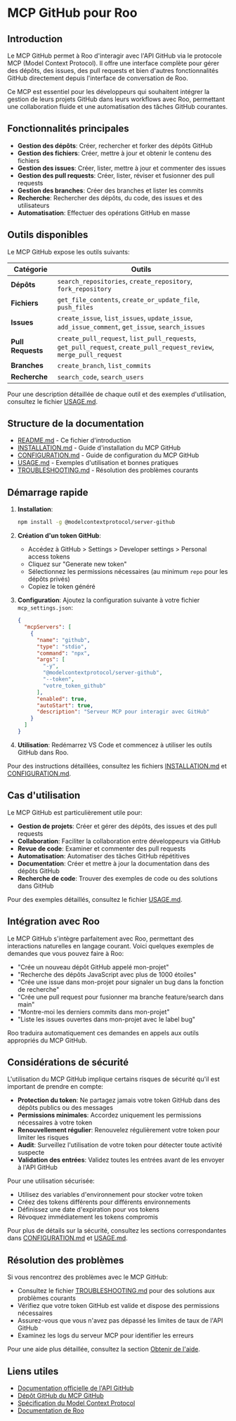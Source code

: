 # MCP GitHub pour Roo

<!-- START_SECTION: introduction -->
## Introduction

Le MCP GitHub permet à Roo d'interagir avec l'API GitHub via le protocole MCP (Model Context Protocol). Il offre une interface complète pour gérer des dépôts, des issues, des pull requests et bien d'autres fonctionnalités GitHub directement depuis l'interface de conversation de Roo.

Ce MCP est essentiel pour les développeurs qui souhaitent intégrer la gestion de leurs projets GitHub dans leurs workflows avec Roo, permettant une collaboration fluide et une automatisation des tâches GitHub courantes.
<!-- END_SECTION: introduction -->

<!-- START_SECTION: features -->
## Fonctionnalités principales

- **Gestion des dépôts**: Créer, rechercher et forker des dépôts GitHub
- **Gestion des fichiers**: Créer, mettre à jour et obtenir le contenu des fichiers
- **Gestion des issues**: Créer, lister, mettre à jour et commenter des issues
- **Gestion des pull requests**: Créer, lister, réviser et fusionner des pull requests
- **Gestion des branches**: Créer des branches et lister les commits
- **Recherche**: Rechercher des dépôts, du code, des issues et des utilisateurs
- **Automatisation**: Effectuer des opérations GitHub en masse
<!-- END_SECTION: features -->

<!-- START_SECTION: tools -->
## Outils disponibles

Le MCP GitHub expose les outils suivants:

| Catégorie | Outils |
|-----------|--------|
| **Dépôts** | `search_repositories`, `create_repository`, `fork_repository` |
| **Fichiers** | `get_file_contents`, `create_or_update_file`, `push_files` |
| **Issues** | `create_issue`, `list_issues`, `update_issue`, `add_issue_comment`, `get_issue`, `search_issues` |
| **Pull Requests** | `create_pull_request`, `list_pull_requests`, `get_pull_request`, `create_pull_request_review`, `merge_pull_request` |
| **Branches** | `create_branch`, `list_commits` |
| **Recherche** | `search_code`, `search_users` |

Pour une description détaillée de chaque outil et des exemples d'utilisation, consultez le fichier [USAGE.md](./USAGE.md).
<!-- END_SECTION: tools -->

<!-- START_SECTION: structure -->
## Structure de la documentation

- [README.md](./README.md) - Ce fichier d'introduction
- [INSTALLATION.md](./INSTALLATION.md) - Guide d'installation du MCP GitHub
- [CONFIGURATION.md](./CONFIGURATION.md) - Guide de configuration du MCP GitHub
- [USAGE.md](./USAGE.md) - Exemples d'utilisation et bonnes pratiques
- [TROUBLESHOOTING.md](./TROUBLESHOOTING.md) - Résolution des problèmes courants
<!-- END_SECTION: structure -->

<!-- START_SECTION: quick_start -->
## Démarrage rapide

1. **Installation**:
   ```bash
   npm install -g @modelcontextprotocol/server-github
   ```

2. **Création d'un token GitHub**:
   - Accédez à GitHub > Settings > Developer settings > Personal access tokens
   - Cliquez sur "Generate new token"
   - Sélectionnez les permissions nécessaires (au minimum `repo` pour les dépôts privés)
   - Copiez le token généré

3. **Configuration**:
   Ajoutez la configuration suivante à votre fichier `mcp_settings.json`:
   ```json
   {
     "mcpServers": [
       {
         "name": "github",
         "type": "stdio",
         "command": "npx",
         "args": [
           "-y",
           "@modelcontextprotocol/server-github",
           "--token",
           "votre_token_github"
         ],
         "enabled": true,
         "autoStart": true,
         "description": "Serveur MCP pour interagir avec GitHub"
       }
     ]
   }
   ```

4. **Utilisation**:
   Redémarrez VS Code et commencez à utiliser les outils GitHub dans Roo.

Pour des instructions détaillées, consultez les fichiers [INSTALLATION.md](./INSTALLATION.md) et [CONFIGURATION.md](./CONFIGURATION.md).
<!-- END_SECTION: quick_start -->

<!-- START_SECTION: use_cases -->
## Cas d'utilisation

Le MCP GitHub est particulièrement utile pour:

- **Gestion de projets**: Créer et gérer des dépôts, des issues et des pull requests
- **Collaboration**: Faciliter la collaboration entre développeurs via GitHub
- **Revue de code**: Examiner et commenter des pull requests
- **Automatisation**: Automatiser des tâches GitHub répétitives
- **Documentation**: Créer et mettre à jour la documentation dans des dépôts GitHub
- **Recherche de code**: Trouver des exemples de code ou des solutions dans GitHub

Pour des exemples détaillés, consultez le fichier [USAGE.md](./USAGE.md#cas-dutilisation).
<!-- END_SECTION: use_cases -->

<!-- START_SECTION: integration -->
## Intégration avec Roo

Le MCP GitHub s'intègre parfaitement avec Roo, permettant des interactions naturelles en langage courant. Voici quelques exemples de demandes que vous pouvez faire à Roo:

- "Crée un nouveau dépôt GitHub appelé mon-projet"
- "Recherche des dépôts JavaScript avec plus de 1000 étoiles"
- "Crée une issue dans mon-projet pour signaler un bug dans la fonction de recherche"
- "Crée une pull request pour fusionner ma branche feature/search dans main"
- "Montre-moi les derniers commits dans mon-projet"
- "Liste les issues ouvertes dans mon-projet avec le label bug"

Roo traduira automatiquement ces demandes en appels aux outils appropriés du MCP GitHub.
<!-- END_SECTION: integration -->

<!-- START_SECTION: security -->
## Considérations de sécurité

L'utilisation du MCP GitHub implique certains risques de sécurité qu'il est important de prendre en compte:

- **Protection du token**: Ne partagez jamais votre token GitHub dans des dépôts publics ou des messages
- **Permissions minimales**: Accordez uniquement les permissions nécessaires à votre token
- **Renouvellement régulier**: Renouvelez régulièrement votre token pour limiter les risques
- **Audit**: Surveillez l'utilisation de votre token pour détecter toute activité suspecte
- **Validation des entrées**: Validez toutes les entrées avant de les envoyer à l'API GitHub

Pour une utilisation sécurisée:
- Utilisez des variables d'environnement pour stocker votre token
- Créez des tokens différents pour différents environnements
- Définissez une date d'expiration pour vos tokens
- Révoquez immédiatement les tokens compromis

Pour plus de détails sur la sécurité, consultez les sections correspondantes dans [CONFIGURATION.md](./CONFIGURATION.md#considérations-de-sécurité) et [USAGE.md](./USAGE.md#considérations-de-sécurité).
<!-- END_SECTION: security -->

<!-- START_SECTION: troubleshooting -->
## Résolution des problèmes

Si vous rencontrez des problèmes avec le MCP GitHub:

- Consultez le fichier [TROUBLESHOOTING.md](./TROUBLESHOOTING.md) pour des solutions aux problèmes courants
- Vérifiez que votre token GitHub est valide et dispose des permissions nécessaires
- Assurez-vous que vous n'avez pas dépassé les limites de taux de l'API GitHub
- Examinez les logs du serveur MCP pour identifier les erreurs

Pour une aide plus détaillée, consultez la section [Obtenir de l'aide](./TROUBLESHOOTING.md#obtenir-de-laide).
<!-- END_SECTION: troubleshooting -->

<!-- START_SECTION: links -->
## Liens utiles

- [Documentation officielle de l'API GitHub](https://docs.github.com/en/rest)
- [Dépôt GitHub du MCP GitHub](https://github.com/modelcontextprotocol/servers/tree/main/src/github)
- [Spécification du Model Context Protocol](https://github.com/modelcontextprotocol/mcp)
- [Documentation de Roo](https://docs.roo.ai)
<!-- END_SECTION: links -->